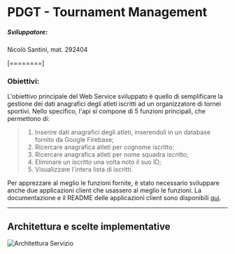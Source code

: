 # PDGT - Tournament Management
##### Sviluppatore: 
Nicolò Santini, mat. 292404

[========]
### Obiettivi:
L'obiettivo principale del Web Service sviluppato è quello di semplificare la gestione dei dati anagrafici degli atleti iscritti ad un organizzatore di tornei sportivi.
Nello specifico, l'api si compone di 5 funzioni principali, che permettono di:
>1. Inserire dati anagrafici degli atleti, inserendoli in un database fornito da Google Firebase;
>2. Ricercare anagrafica atleti per cognome iscritto; 
>3. Ricercare anagrafica atleti per nome squadra iscritto;
>4. Eliminare un iscritto una volta noto il suo ID; 
>5. Visualizzare l'intera lista di iscritti.

Per apprezzare al meglio le funzioni fornite, è stato necessario sviluppare anche due applicazioni client che usassero al meglio le funzioni.
La documentazione e il README delle applicazioni client sono disponibili [qui](https://github.com/nicosanti98/PDGT-TournamentManagement/blob/master/CLIENT/README.md "qui").

------------


## Architettura e scelte implementative
![Architettura Servizio](https://github.com/nicosanti98/PDGT-TournamentManagement/blob/master/img/apistruct.png "Architettura Servizio")
